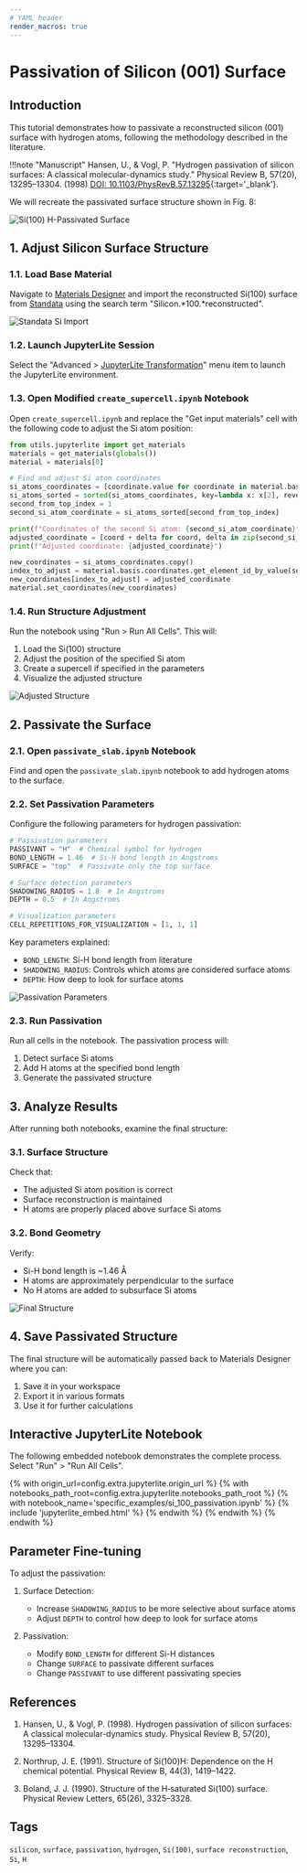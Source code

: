 ```yaml
---
# YAML header
render_macros: true
---
```


# Passivation of Silicon (001) Surface

## Introduction

This tutorial demonstrates how to passivate a reconstructed silicon (001) surface with hydrogen atoms, following the methodology described in the literature.

!!!note "Manuscript"
    Hansen, U., & Vogl, P.
    "Hydrogen passivation of silicon surfaces: A classical molecular-dynamics study."
    Physical Review B, 57(20), 13295–13304. (1998)
    [DOI: 10.1103/PhysRevB.57.13295](https://doi.org/10.1103/PhysRevB.57.13295){:target='_blank'}.

We will recreate the passivated surface structure shown in Fig. 8:

![Si(100) H-Passivated Surface](/images/tutorials/materials/surfaces/si_100_passivation/0-figure-from-manuscript.webp "H-Passivated Silicon (100)")

## 1. Adjust Silicon Surface Structure

### 1.1. Load Base Material

Navigate to [Materials Designer](../../../materials-designer/overview.md) and import the reconstructed Si(100) surface from [Standata](../../../materials-designer/header-menu/input-output/standata-import.md) using the search term "Silicon.*100.*reconstructed".

![Standata Si Import](/images/tutorials/materials/surfaces/si_100_passivation/standata-import.webp "Import Si(100) from Standata")

### 1.2. Launch JupyterLite Session

Select the "Advanced > [JupyterLite Transformation](../../../materials-designer/header-menu/advanced/jupyterlite-dialog.md)" menu item to launch the JupyterLite environment.

### 1.3. Open Modified `create_supercell.ipynb` Notebook

Open `create_supercell.ipynb` and replace the "Get input materials" cell with the following code to adjust the Si atom position:

```python
from utils.jupyterlite import get_materials
materials = get_materials(globals())
material = materials[0]

# Find and adjust Si atom coordinates
si_atoms_coordinates = [coordinate.value for coordinate in material.basis.coordinates.to_array_of_values_with_ids()]
si_atoms_sorted = sorted(si_atoms_coordinates, key=lambda x: x[2], reverse=True)
second_from_top_index = 1
second_si_atom_coordinate = si_atoms_sorted[second_from_top_index]

print(f"Coordinates of the second Si atom: {second_si_atom_coordinate}")
adjusted_coordinate = [coord + delta for coord, delta in zip(second_si_atom_coordinate, [0.025, 0, 0.025])]
print(f"Adjusted coordinate: {adjusted_coordinate}")

new_coordinates = si_atoms_coordinates.copy()
index_to_adjust = material.basis.coordinates.get_element_id_by_value(second_si_atom_coordinate)
new_coordinates[index_to_adjust] = adjusted_coordinate
material.set_coordinates(new_coordinates)
```

### 1.4. Run Structure Adjustment

Run the notebook using "Run > Run All Cells". This will:
1. Load the Si(100) structure
2. Adjust the position of the specified Si atom
3. Create a supercell if specified in the parameters
4. Visualize the adjusted structure

![Adjusted Structure](/images/tutorials/materials/surfaces/si_100_passivation/adjusted-structure.webp "Adjusted Si(100) Structure")

## 2. Passivate the Surface

### 2.1. Open `passivate_slab.ipynb` Notebook

Find and open the `passivate_slab.ipynb` notebook to add hydrogen atoms to the surface.

### 2.2. Set Passivation Parameters

Configure the following parameters for hydrogen passivation:

```python
# Passivation parameters
PASSIVANT = "H"  # Chemical symbol for hydrogen
BOND_LENGTH = 1.46  # Si-H bond length in Angstroms
SURFACE = "top"  # Passivate only the top surface

# Surface detection parameters
SHADOWING_RADIUS = 1.8  # In Angstroms
DEPTH = 0.5  # In Angstroms

# Visualization parameters
CELL_REPETITIONS_FOR_VISUALIZATION = [1, 1, 1]
```

Key parameters explained:
- `BOND_LENGTH`: Si-H bond length from literature
- `SHADOWING_RADIUS`: Controls which atoms are considered surface atoms
- `DEPTH`: How deep to look for surface atoms

![Passivation Parameters](/images/tutorials/materials/surfaces/si_100_passivation/passivation-params.webp "Passivation Parameters Visualization")

### 2.3. Run Passivation

Run all cells in the notebook. The passivation process will:
1. Detect surface Si atoms
2. Add H atoms at the specified bond length
3. Generate the passivated structure

## 3. Analyze Results

After running both notebooks, examine the final structure:

### 3.1. Surface Structure
Check that:
- The adjusted Si atom position is correct
- Surface reconstruction is maintained
- H atoms are properly placed above surface Si atoms

### 3.2. Bond Geometry
Verify:
- Si-H bond length is ~1.46 Å
- H atoms are approximately perpendicular to the surface
- No H atoms are added to subsurface Si atoms

![Final Structure](/images/tutorials/materials/surfaces/si_100_passivation/final-structure.webp "Final H-Passivated Si(100)")

## 4. Save Passivated Structure

The final structure will be automatically passed back to Materials Designer where you can:
1. Save it in your workspace
2. Export it in various formats
3. Use it for further calculations

## Interactive JupyterLite Notebook

The following embedded notebook demonstrates the complete process. Select "Run" > "Run All Cells".

{% with origin_url=config.extra.jupyterlite.origin_url %}
{% with notebooks_path_root=config.extra.jupyterlite.notebooks_path_root %}
{% with notebook_name='specific_examples/si_100_passivation.ipynb' %}
{% include 'jupyterlite_embed.html' %}
{% endwith %}
{% endwith %}
{% endwith %}

## Parameter Fine-tuning

To adjust the passivation:

1. Surface Detection:
   - Increase `SHADOWING_RADIUS` to be more selective about surface atoms
   - Adjust `DEPTH` to control how deep to look for surface atoms

2. Passivation:
   - Modify `BOND_LENGTH` for different Si-H distances
   - Change `SURFACE` to passivate different surfaces
   - Change `PASSIVANT` to use different passivating species

## References

1. Hansen, U., & Vogl, P. (1998). Hydrogen passivation of silicon surfaces: A classical molecular-dynamics study. Physical Review B, 57(20), 13295–13304.

2. Northrup, J. E. (1991). Structure of Si(100)H: Dependence on the H chemical potential. Physical Review B, 44(3), 1419–1422.

3. Boland, J. J. (1990). Structure of the H‐saturated Si(100) surface. Physical Review Letters, 65(26), 3325–3328.

## Tags

`silicon`, `surface`, `passivation`, `hydrogen`, `Si(100)`, `surface reconstruction`, `Si`, `H`